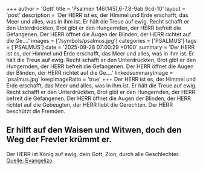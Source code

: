 +++
author = 'Gott'
title = 'Psalmen 146(145),6-7.8-9ab.9cd-10'
layout = 'post'
description = 'Der HERR ist es, der Himmel und Erde erschafft,  das Meer und alles, was in ihm ist.  Er hält die Treue auf ewig. Recht schafft er den Unterdrückten, Brot gibt er den Hungernden, der HERR befreit die Gefangenen. Der HERR öffnet die Augen der Blinden, der HERR richtet auf die Ge....'
images = ['/symbols/psalmus.jpg']
categories = ['PSALMUS']
tags = ['PSALMUS']
date = '2025-09-28 07:00:29 +0100'
summary = 'Der HERR ist es, der Himmel und Erde erschafft,  das Meer und alles, was in ihm ist.  Er hält die Treue auf ewig. Recht schafft er den Unterdrückten, Brot gibt er den Hungernden, der HERR befreit die Gefangenen. Der HERR öffnet die Augen der Blinden, der HERR richtet auf die Ge....'
linkedsummaryImage = 'psalmus.jpg'
keepImageRatio = 'true'
+++
Der HERR ist es, der Himmel und Erde erschafft, 
das Meer und alles, was in ihm ist. 
Er hält die Treue auf ewig.
Recht schafft er den Unterdrückten, Brot gibt er den Hungernden, der HERR befreit die Gefangenen.
Der HERR öffnet die Augen der Blinden, der HERR richtet auf die Gebeugten, der HERR liebt die Gerechten.<!--more-->
Der HERR beschützt die Fremden.

Er hilft auf den Waisen und Witwen,
doch den Weg der Frevler krümmt er.
-
Der HERR ist König auf ewig, dein Gott, Zion, durch alle Geschlechter.<br> [Quelle: Evangelizo](https://evangeliumtagfuertag.org/DE/gospel)